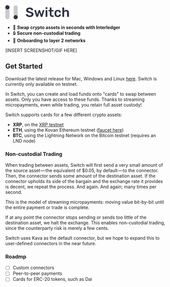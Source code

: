 <img src="./src/assets/switch-logo.svg" width="200" />

- 🏁 **Swap crypto assets in seconds with Interledger**
- 🔒 **Secure non-custodial trading**
- 💸 **Onboarding to layer 2 networks**

[INSERT SCREENSHOT/GIF HERE]

## Get Started

Download the latest release for Mac, Windows and Linux [here](https://github.com/Kava-Labs/switch/releases/latest). Switch is currently only available on testnet.

In Switch, you can create and load funds onto "cards" to swap between assets. Only you have access to these funds. Thanks to streaming micropayments, even while trading, you retain full asset custody!

Switch supports cards for a few different crypto assets:
- **XRP**, on the [XRP testnet](https://developers.ripple.com/xrp-test-net-faucet.html)
- **ETH**, using the Kovan Ethereum testnet ([faucet here](https://github.com/kovan-testnet/faucet))
- **BTC**, using the Lightning Network on the Bitcoin testnet (requires an LND node)

### Non-custodial Trading

When trading between assets, Switch will first send a very small amount of the source asset — the equivalent of $0.05, by default — to the connector. Then, the connector sends some amount of the destination asset. If the connector upholds its side of the bargain and the exchange rate it provides is decent, we repeat the process. And again. And again; many times per second.

This is the model of streaming micropayments: moving value bit-by-bit until the entire payment or trade is complete.

If at any point the connector stops sending or sends too little of the destination asset, we halt the exchange. This enables non-custodial trading, since the counterparty risk is merely a few cents.

Switch uses Kava as the default connector, but we hope to expand this to user-defined connectors in the near future.

### Roadmp

- [ ] Custom connectors
- [ ] Peer-to-peer payments
- [ ] Cards for ERC-20 tokens, such as Dai
